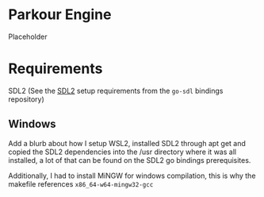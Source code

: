 # Parkour Engine
Placeholder

# Requirements
SDL2 (See the [SDL2](https://github.com/veandco/go-sdl2) setup requirements from the `go-sdl` bindings repository)


## Windows
Add a blurb about how I setup WSL2, installed SDL2 through apt get and copied the SDL2 dependencies into the /usr directory where it was all installed, 
a lot of that can be found on the SDL2 go bindings prerequisites. 

Additionally, I had to install MiNGW for windows compilation, this is why the makefile references `x86_64-w64-mingw32-gcc`